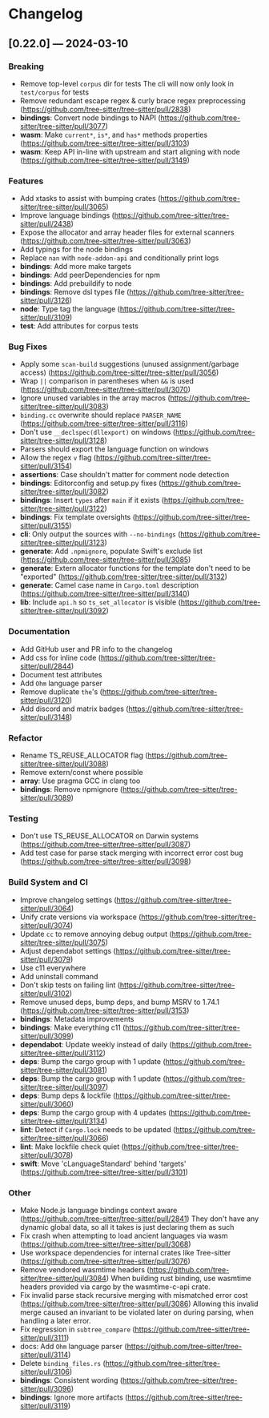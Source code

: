 # Changelog

## [0.22.0] — 2024-03-10

### Breaking

- Remove top-level `corpus` dir for tests
  The cli will now only look in `test/corpus` for tests
- Remove redundant escape regex & curly brace regex preprocessing (<https://github.com/tree-sitter/tree-sitter/pull/2838>)
- **bindings**: Convert node bindings to NAPI (<https://github.com/tree-sitter/tree-sitter/pull/3077>)
- **wasm**: Make `current*`, `is*`, and `has*` methods properties (<https://github.com/tree-sitter/tree-sitter/pull/3103>)
- **wasm**: Keep API in-line with upstream and start aligning with node (<https://github.com/tree-sitter/tree-sitter/pull/3149>)

### Features

- Add xtasks to assist with bumping crates (<https://github.com/tree-sitter/tree-sitter/pull/3065>)
- Improve language bindings (<https://github.com/tree-sitter/tree-sitter/pull/2438>)
- Expose the allocator and array header files for external scanners (<https://github.com/tree-sitter/tree-sitter/pull/3063>)
- Add typings for the node bindings
- Replace `nan` with `node-addon-api` and conditionally print logs
- **bindings**: Add more make targets
- **bindings**: Add peerDependencies for npm
- **bindings**: Add prebuildify to node
- **bindings**: Remove dsl types file (<https://github.com/tree-sitter/tree-sitter/pull/3126>)
- **node**: Type tag the language (<https://github.com/tree-sitter/tree-sitter/pull/3109>)
- **test**: Add attributes for corpus tests

### Bug Fixes

- Apply some `scan-build` suggestions (unused assignment/garbage access) (<https://github.com/tree-sitter/tree-sitter/pull/3056>)
- Wrap `||` comparison in parentheses when `&&` is used (<https://github.com/tree-sitter/tree-sitter/pull/3070>)
- Ignore unused variables in the array macros (<https://github.com/tree-sitter/tree-sitter/pull/3083>)
- `binding.cc` overwrite should replace `PARSER_NAME` (<https://github.com/tree-sitter/tree-sitter/pull/3116>)
- Don't use `__declspec(dllexport)` on windows (<https://github.com/tree-sitter/tree-sitter/pull/3128>)
- Parsers should export the language function on windows
- Allow the regex `v` flag (<https://github.com/tree-sitter/tree-sitter/pull/3154>)
- **assertions**: Case shouldn't matter for comment node detection
- **bindings**: Editorconfig and setup.py fixes (<https://github.com/tree-sitter/tree-sitter/pull/3082>)
- **bindings**: Insert `types` after `main` if it exists (<https://github.com/tree-sitter/tree-sitter/pull/3122>)
- **bindings**: Fix template oversights (<https://github.com/tree-sitter/tree-sitter/pull/3155>)
- **cli**: Only output the sources with `--no-bindings` (<https://github.com/tree-sitter/tree-sitter/pull/3123>)
- **generate**: Add `.npmignore`, populate Swift's exclude list (<https://github.com/tree-sitter/tree-sitter/pull/3085>)
- **generate**: Extern allocator functions for the template don't need to be "exported" (<https://github.com/tree-sitter/tree-sitter/pull/3132>)
- **generate**: Camel case name in `Cargo.toml` description (<https://github.com/tree-sitter/tree-sitter/pull/3140>)
- **lib**: Include `api.h` so `ts_set_allocator` is visible (<https://github.com/tree-sitter/tree-sitter/pull/3092>)

### Documentation

- Add GitHub user and PR info to the changelog
- Add css for inline code (<https://github.com/tree-sitter/tree-sitter/pull/2844>)
- Document test attributes
- Add `Ohm` language parser
- Remove duplicate `the`'s (<https://github.com/tree-sitter/tree-sitter/pull/3120>)
- Add discord and matrix badges (<https://github.com/tree-sitter/tree-sitter/pull/3148>)

### Refactor

- Rename TS_REUSE_ALLOCATOR flag (<https://github.com/tree-sitter/tree-sitter/pull/3088>)
- Remove extern/const where possible
- **array**: Use pragma GCC in clang too
- **bindings**: Remove npmignore (<https://github.com/tree-sitter/tree-sitter/pull/3089>)

### Testing

- Don't use TS_REUSE_ALLOCATOR on Darwin systems (<https://github.com/tree-sitter/tree-sitter/pull/3087>)
- Add test case for parse stack merging with incorrect error cost bug (<https://github.com/tree-sitter/tree-sitter/pull/3098>)

### Build System and CI

- Improve changelog settings (<https://github.com/tree-sitter/tree-sitter/pull/3064>)
- Unify crate versions via workspace (<https://github.com/tree-sitter/tree-sitter/pull/3074>)
- Update `cc` to remove annoying debug output (<https://github.com/tree-sitter/tree-sitter/pull/3075>)
- Adjust dependabot settings (<https://github.com/tree-sitter/tree-sitter/pull/3079>)
- Use c11 everywhere
- Add uninstall command
- Don't skip tests on failing lint (<https://github.com/tree-sitter/tree-sitter/pull/3102>)
- Remove unused deps, bump deps, and bump MSRV to 1.74.1 (<https://github.com/tree-sitter/tree-sitter/pull/3153>)
- **bindings**: Metadata improvements
- **bindings**: Make everything c11 (<https://github.com/tree-sitter/tree-sitter/pull/3099>)
- **dependabot**: Update weekly instead of daily (<https://github.com/tree-sitter/tree-sitter/pull/3112>)
- **deps**: Bump the cargo group with 1 update (<https://github.com/tree-sitter/tree-sitter/pull/3081>)
- **deps**: Bump the cargo group with 1 update (<https://github.com/tree-sitter/tree-sitter/pull/3097>)
- **deps**: Bump deps & lockfile (<https://github.com/tree-sitter/tree-sitter/pull/3060>)
- **deps**: Bump the cargo group with 4 updates (<https://github.com/tree-sitter/tree-sitter/pull/3134>)
- **lint**: Detect if `Cargo.lock` needs to be updated (<https://github.com/tree-sitter/tree-sitter/pull/3066>)
- **lint**: Make lockfile check quiet (<https://github.com/tree-sitter/tree-sitter/pull/3078>)
- **swift**: Move 'cLanguageStandard' behind 'targets' (<https://github.com/tree-sitter/tree-sitter/pull/3101>)

### Other

- Make Node.js language bindings context aware (<https://github.com/tree-sitter/tree-sitter/pull/2841>)
  They don't have any dynamic global data, so all it takes is just declaring them as such
- Fix crash when attempting to load ancient languages via wasm (<https://github.com/tree-sitter/tree-sitter/pull/3068>)
- Use workspace dependencies for internal crates like Tree-sitter (<https://github.com/tree-sitter/tree-sitter/pull/3076>)
- Remove vendored wasmtime headers (https://github.com/tree-sitter/tree-sitter/pull/3084)
  When building rust binding, use wasmtime headers provided via cargo
  by the wasmtime-c-api crate.
- Fix invalid parse stack recursive merging with mismatched error cost (<https://github.com/tree-sitter/tree-sitter/pull/3086>)
  Allowing this invalid merge caused an invariant to be violated
  later on during parsing, when handling a later error.
- Fix regression in `subtree_compare` (<https://github.com/tree-sitter/tree-sitter/pull/3111>)
- docs: Add `Ohm` language parser (<https://github.com/tree-sitter/tree-sitter/pull/3114>)
- Delete `binding_files.rs` (<https://github.com/tree-sitter/tree-sitter/pull/3106>)
- **bindings**: Consistent wording (<https://github.com/tree-sitter/tree-sitter/pull/3096>)
- **bindings**: Ignore more artifacts (<https://github.com/tree-sitter/tree-sitter/pull/3119>)

